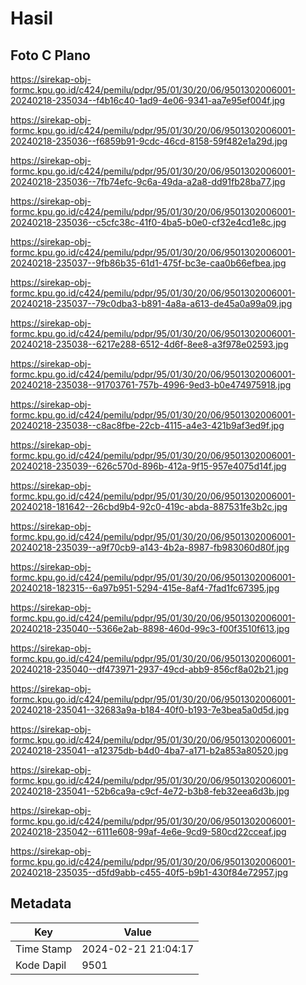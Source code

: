 # Hasil

## Foto C Plano

https://sirekap-obj-formc.kpu.go.id/c424/pemilu/pdpr/95/01/30/20/06/9501302006001-20240218-235034--f4b16c40-1ad9-4e06-9341-aa7e95ef004f.jpg

https://sirekap-obj-formc.kpu.go.id/c424/pemilu/pdpr/95/01/30/20/06/9501302006001-20240218-235036--f6859b91-9cdc-46cd-8158-59f482e1a29d.jpg

https://sirekap-obj-formc.kpu.go.id/c424/pemilu/pdpr/95/01/30/20/06/9501302006001-20240218-235036--7fb74efc-9c6a-49da-a2a8-dd91fb28ba77.jpg

https://sirekap-obj-formc.kpu.go.id/c424/pemilu/pdpr/95/01/30/20/06/9501302006001-20240218-235036--c5cfc38c-41f0-4ba5-b0e0-cf32e4cd1e8c.jpg

https://sirekap-obj-formc.kpu.go.id/c424/pemilu/pdpr/95/01/30/20/06/9501302006001-20240218-235037--9fb86b35-61d1-475f-bc3e-caa0b66efbea.jpg

https://sirekap-obj-formc.kpu.go.id/c424/pemilu/pdpr/95/01/30/20/06/9501302006001-20240218-235037--79c0dba3-b891-4a8a-a613-de45a0a99a09.jpg

https://sirekap-obj-formc.kpu.go.id/c424/pemilu/pdpr/95/01/30/20/06/9501302006001-20240218-235038--6217e288-6512-4d6f-8ee8-a3f978e02593.jpg

https://sirekap-obj-formc.kpu.go.id/c424/pemilu/pdpr/95/01/30/20/06/9501302006001-20240218-235038--91703761-757b-4996-9ed3-b0e474975918.jpg

https://sirekap-obj-formc.kpu.go.id/c424/pemilu/pdpr/95/01/30/20/06/9501302006001-20240218-235038--c8ac8fbe-22cb-4115-a4e3-421b9af3ed9f.jpg

https://sirekap-obj-formc.kpu.go.id/c424/pemilu/pdpr/95/01/30/20/06/9501302006001-20240218-235039--626c570d-896b-412a-9f15-957e4075d14f.jpg

https://sirekap-obj-formc.kpu.go.id/c424/pemilu/pdpr/95/01/30/20/06/9501302006001-20240218-181642--26cbd9b4-92c0-419c-abda-887531fe3b2c.jpg

https://sirekap-obj-formc.kpu.go.id/c424/pemilu/pdpr/95/01/30/20/06/9501302006001-20240218-235039--a9f70cb9-a143-4b2a-8987-fb983060d80f.jpg

https://sirekap-obj-formc.kpu.go.id/c424/pemilu/pdpr/95/01/30/20/06/9501302006001-20240218-182315--6a97b951-5294-415e-8af4-7fad1fc67395.jpg

https://sirekap-obj-formc.kpu.go.id/c424/pemilu/pdpr/95/01/30/20/06/9501302006001-20240218-235040--5366e2ab-8898-460d-99c3-f00f3510f613.jpg

https://sirekap-obj-formc.kpu.go.id/c424/pemilu/pdpr/95/01/30/20/06/9501302006001-20240218-235040--df473971-2937-49cd-abb9-856cf8a02b21.jpg

https://sirekap-obj-formc.kpu.go.id/c424/pemilu/pdpr/95/01/30/20/06/9501302006001-20240218-235041--32683a9a-b184-40f0-b193-7e3bea5a0d5d.jpg

https://sirekap-obj-formc.kpu.go.id/c424/pemilu/pdpr/95/01/30/20/06/9501302006001-20240218-235041--a12375db-b4d0-4ba7-a171-b2a853a80520.jpg

https://sirekap-obj-formc.kpu.go.id/c424/pemilu/pdpr/95/01/30/20/06/9501302006001-20240218-235041--52b6ca9a-c9cf-4e72-b3b8-feb32eea6d3b.jpg

https://sirekap-obj-formc.kpu.go.id/c424/pemilu/pdpr/95/01/30/20/06/9501302006001-20240218-235042--6111e608-99af-4e6e-9cd9-580cd22cceaf.jpg

https://sirekap-obj-formc.kpu.go.id/c424/pemilu/pdpr/95/01/30/20/06/9501302006001-20240218-235035--d5fd9abb-c455-40f5-b9b1-430f84e72957.jpg


## Metadata

| Key        | Value               |
| ---------- | ------------------- |
| Time Stamp | 2024-02-21 21:04:17 |
| Kode Dapil | 9501                |



